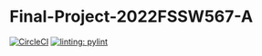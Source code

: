 # Final-Project-2022FSSW567-A
[![CircleCI](https://dl.circleci.com/status-badge/img/gh/SeeAnish/Final-Project-2022FSSW567-A/tree/main.svg?style=svg)](https://dl.circleci.com/status-badge/redirect/gh/SeeAnish/Final-Project-2022FSSW567-A/tree/main)
[![linting: pylint](https://img.shields.io/badge/linting-pylint-yellowgreen)](https://github.com/PyCQA/pylint)